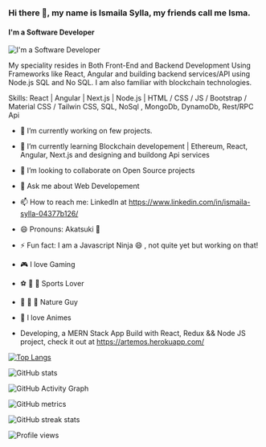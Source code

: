 ### Hi there 👋, my name is Ismaila Sylla, my friends call me Isma.

#### I'm a Software Developer

![I'm a Software Developer](https://media-exp1.licdn.com/dms/image/C5116AQEWD5u_RHTEcA/profile-displaybackgroundimage-shrink_350_1400/0/1586945582767?e=1622073600&v=beta&t=pceO9zpthPENEtzOilcIv6WVPRjMLkpelmRca1MK9oQ)

My speciality resides in Both Front-End and Backend Development Using Frameworks like React, Angular and building backend services/API using Node.js SQL and No SQL. I am also familiar with blockchain technologies.

Skills: React | Angular | Next.js | Node.js | HTML / CSS / JS / Bootstrap / Material CSS / Tailwin CSS, SQL, NoSql , MongoDb, DynamoDb, Rest/RPC Api

- 🔭 I’m currently working on few projects.
- 🌱 I’m currently learning Blockchain developement | Ethereum, React, Angular, Next.js and designing and buildong Api services
- 👯 I’m looking to collaborate on Open Source projects
- 💬 Ask me about Web Developement
- 📫 How to reach me: LinkedIn at https://www.linkedin.com/in/ismaila-sylla-04377b126/
- 😄 Pronouns: Akatsuki 🥷
- ⚡ Fun fact: I am a Javascript Ninja 😄 , not quite yet but working on that!
- 🎮 I love Gaming
- ⚽️ 🏀 🏉 Sports Lover
- 🌴 🌳 🌺 Nature Guy
- 🥷 I love Animes

- Developing, a MERN Stack App Build with React, Redux && Node JS project, check it out at https://artemos.herokuapp.com/

[![Top Langs](https://github-readme-stats.vercel.app/api/top-langs/?username=ismailasylla)](https://github.com/anuraghazra/github-readme-stats)

![GitHub stats](https://github-readme-stats.vercel.app/api?username=ismailasylla&show_icons=true&count_private=true)

![GitHub Activity Graph](https://activity-graph.herokuapp.com/graph?username=ismailasylla)

![GitHub metrics](https://metrics.lecoq.io/ismailasylla)

![GitHub streak stats](https://github-readme-streak-stats.herokuapp.com/?user=ismailasylla)

![Profile views](https://gpvc.arturio.dev/ismailasylla)
